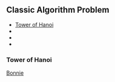## Classic Algorithm Problem

- [Tower of Hanoi](#Tower-of-Hanoi)
- []()
- []()
- []()
  
### Tower of Hanoi
<a href="https://youtu.be/gqTkx87r3do?si=5M43j8CH6fWyovrQ" target="_blank">Bonnie</a>
